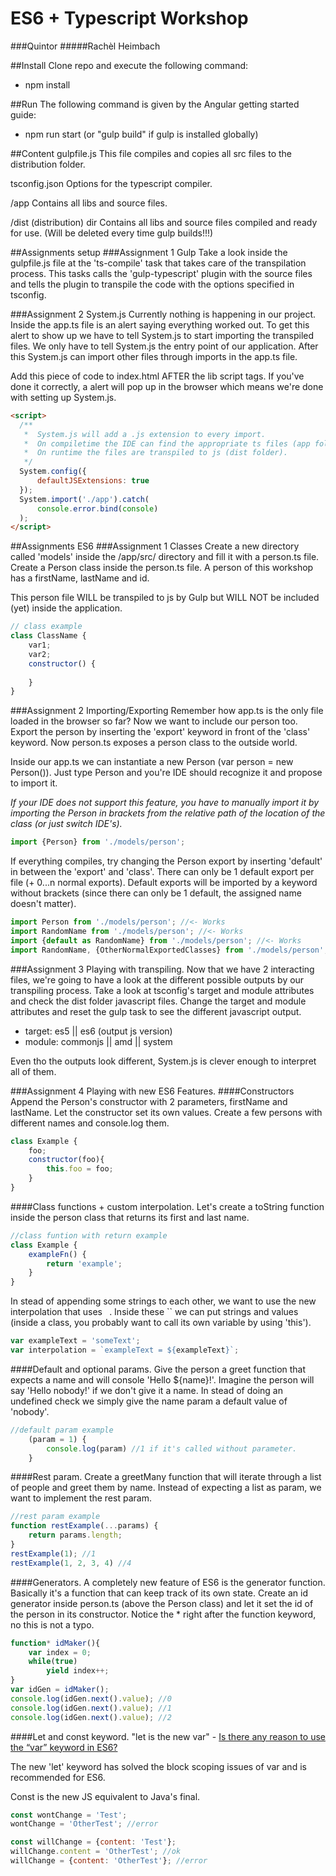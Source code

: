 # ES6 + Typescript Workshop
###Quintor
#####Rachèl Heimbach

##Install
Clone repo and execute the following command:
- npm install

##Run
The following command is given by the Angular getting started guide:
- npm run start (or "gulp build" if gulp is installed globally)

##Content
gulpfile.js
This file compiles and copies all src files to the distribution folder.

tsconfig.json
Options for the typescript compiler.

/app
Contains all libs and source files.

/dist (distribution) dir
Contains all libs and source files compiled and ready for use. (Will be deleted every time gulp builds!!!)

##Assignments setup
###Assignment 1 Gulp
Take a look inside the gulpfile.js file at the 'ts-compile' task that takes care of the transpilation process.
This tasks calls the 'gulp-typescript' plugin with the source files and tells the plugin to transpile
the code with the options specified in tsconfig.

###Assignment 2 System.js
Currently nothing is happening in our project. Inside the app.ts file is an alert saying everything worked out.
To get this alert to show up we have to tell System.js to start importing the transpiled files. We only have to
tell System.js the entry point of our application. After this System.js can import other files through imports in
the app.ts file.

Add this piece of code to index.html AFTER the lib script tags. If you've done it correctly, a alert will pop up in the
browser which means we're done with setting up System.js.
```html
<script>
  /**
   *  System.js will add a .js extension to every import.
   *  On compiletime the IDE can find the appropriate ts files (app folder).
   *  On runtime the files are transpiled to js (dist folder).
   */
  System.config({
      defaultJSExtensions: true
  });
  System.import('./app').catch(
      console.error.bind(console)
  );
</script>
```


##Assignments ES6
###Assignment 1 Classes
Create a new directory called 'models' inside the /app/src/ directory and fill it with a person.ts file.
Create a Person class inside the person.ts file. A person of this workshop has a firstName, lastName and id.

This person file WILL be transpiled to js by Gulp but WILL NOT be included (yet) inside the application.

```javascript
// class example
class ClassName {
    var1;
    var2;
    constructor() {
    
    }
}
```

###Assignment 2 Importing/Exporting
Remember how app.ts is the only file loaded in the browser so far? Now we want to include our person too.
Export the person by inserting the 'export' keyword in front of the 'class' keyword. Now person.ts exposes 
a person class to the outside world.

Inside our app.ts we can instantiate a new Person (var person = new Person()). Just type Person and you're IDE should recognize it and 
propose to import it. 

_If your IDE does not support this feature, you have to manually import it by importing the Person in brackets 
from the relative path of the location of the class (or just switch IDE's)._
```javascript
import {Person} from './models/person';
```

If everything compiles, try changing the Person export by inserting 'default' in between the 'export' and 'class'.
There can only be 1 default export per file (+ 0...n normal exports). Default exports will be imported by a keyword
without brackets (since there can only be 1 default, the assigned name doesn't matter).
```javascript
import Person from './models/person'; //<- Works
import RandomName from './models/person'; //<- Works
import {default as RandomName} from './models/person'; //<- Works
import RandomName, {OtherNormalExportedClasses} from './models/person'; //<- Works (if others are exported obviously)
```

###Assignment 3 Playing with transpiling.
Now that we have 2 interacting files, we're going to have a look at the different possible outputs by our transpiling 
process. Take a look at tsconfig's target and module attributes and check the dist folder javascript files. 
Change the target and module attributes and reset the gulp task to see the different javascript output.
- target: es5 || es6 (output js version)
- module: commonjs || amd || system 

Even tho the outputs look different, System.js is clever enough to interpret all of them.

###Assignment 4 Playing with new ES6 Features.
####Constructors
Append the Person's constructor with 2 parameters, firstName and lastName.
Let the constructor set its own values. Create a few persons with different names and console.log them.
```javascript
class Example {
    foo;
    constructor(foo){
        this.foo = foo;
    }
}
```

####Class functions + custom interpolation.
Let's create a toString function inside the person class that returns its first and last name.
```javascript
//class funtion with return example
class Example {
    exampleFn() {
        return 'example';
    }
}
```

In stead of appending some strings to each other, we want to use the new interpolation that uses ` `.
Inside these `` we can put strings and values (inside a class, you probably want to call its own variable by using 'this').

```javascript
var exampleText = 'someText';
var interpolation = `exampleText = ${exampleText}`;
```

####Default and optional params.
Give the person a greet function that expects a name and will console 'Hello ${name}!'.
Imagine the person will say 'Hello nobody!' if we don't give it a name.
In stead of doing an undefined check we simply give the name param a default value of 'nobody'.
```javascript
//default param example
    (param = 1) {
        console.log(param) //1 if it's called without parameter.
    }
```

####Rest param.
Create a greetMany function that will iterate through a list of people and greet them by name.
Instead of expecting a list as param, we want to implement the rest param.

```javascript
//rest param example
function restExample(...params) {
    return params.length;
}
restExample(1); //1
restExample(1, 2, 3, 4) //4
```

####Generators.
A completely new feature of ES6 is the generator function. Basically it's a function that can keep track of its own 
state. Create an id generator inside person.ts (above the Person class) and let it set the id of the person in its constructor.
Notice the * right after the function keyword, no this is not a typo.
```javascript
function* idMaker(){
    var index = 0;
    while(true)
        yield index++;
}
var idGen = idMaker();
console.log(idGen.next().value); //0
console.log(idGen.next().value); //1
console.log(idGen.next().value); //2
```

####Let and const keyword.
"let is the new var" - [Is there any reason to use the “var” keyword in ES6?](http://programmers.stackexchange.com/questions/274342/is-there-any-reason-to-use-the-var-keyword-in-es6) 

The new 'let' keyword has solved the block scoping issues of var and is recommended for ES6.

Const is the new JS equivalent to Java's final.
```javascript
const wontChange = 'Test';
wontChange = 'OtherTest'; //error

const willChange = {content: 'Test'};
willChange.content = 'OtherTest'; //ok
willChange = {content: 'OtherTest'}; //error
```